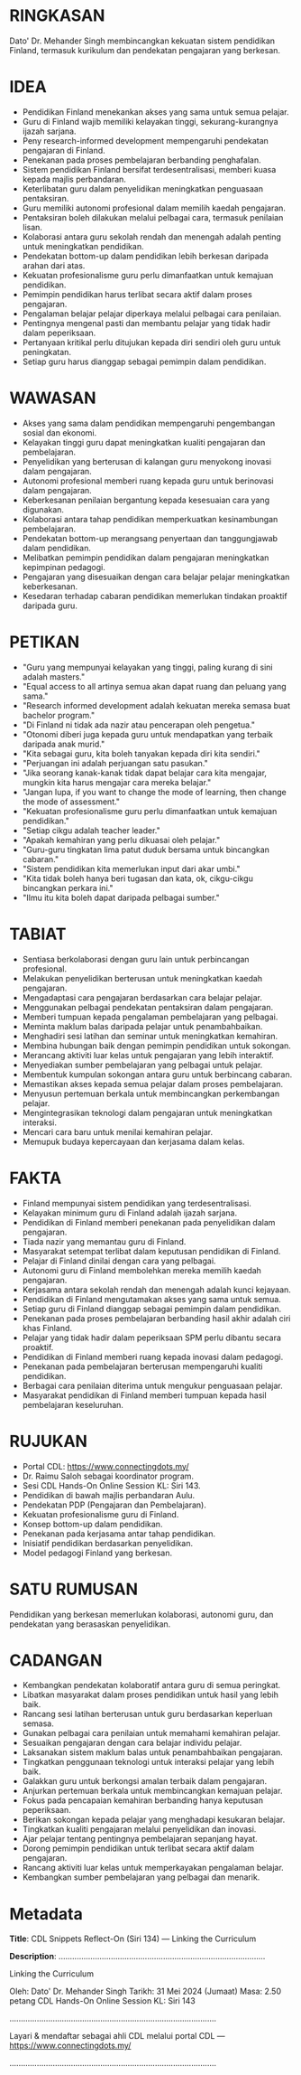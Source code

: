 # RINGKASAN
Dato' Dr. Mehander Singh membincangkan kekuatan sistem pendidikan Finland, termasuk kurikulum dan pendekatan pengajaran yang berkesan.

# IDEA
- Pendidikan Finland menekankan akses yang sama untuk semua pelajar.
- Guru di Finland wajib memiliki kelayakan tinggi, sekurang-kurangnya ijazah sarjana.
- Peny research-informed development mempengaruhi pendekatan pengajaran di Finland.
- Penekanan pada proses pembelajaran berbanding penghafalan.
- Sistem pendidikan Finland bersifat terdesentralisasi, memberi kuasa kepada majlis perbandaran.
- Keterlibatan guru dalam penyelidikan meningkatkan penguasaan pentaksiran.
- Guru memiliki autonomi profesional dalam memilih kaedah pengajaran.
- Pentaksiran boleh dilakukan melalui pelbagai cara, termasuk penilaian lisan.
- Kolaborasi antara guru sekolah rendah dan menengah adalah penting untuk meningkatkan pendidikan.
- Pendekatan bottom-up dalam pendidikan lebih berkesan daripada arahan dari atas.
- Kekuatan profesionalisme guru perlu dimanfaatkan untuk kemajuan pendidikan.
- Pemimpin pendidikan harus terlibat secara aktif dalam proses pengajaran.
- Pengalaman belajar pelajar diperkaya melalui pelbagai cara penilaian.
- Pentingnya mengenal pasti dan membantu pelajar yang tidak hadir dalam peperiksaan.
- Pertanyaan kritikal perlu ditujukan kepada diri sendiri oleh guru untuk peningkatan.
- Setiap guru harus dianggap sebagai pemimpin dalam pendidikan.

# WAWASAN
- Akses yang sama dalam pendidikan mempengaruhi pengembangan sosial dan ekonomi.
- Kelayakan tinggi guru dapat meningkatkan kualiti pengajaran dan pembelajaran.
- Penyelidikan yang berterusan di kalangan guru menyokong inovasi dalam pengajaran.
- Autonomi profesional memberi ruang kepada guru untuk berinovasi dalam pengajaran.
- Keberkesanan penilaian bergantung kepada kesesuaian cara yang digunakan.
- Kolaborasi antara tahap pendidikan memperkuatkan kesinambungan pembelajaran.
- Pendekatan bottom-up merangsang penyertaan dan tanggungjawab dalam pendidikan.
- Melibatkan pemimpin pendidikan dalam pengajaran meningkatkan kepimpinan pedagogi.
- Pengajaran yang disesuaikan dengan cara belajar pelajar meningkatkan keberkesanan.
- Kesedaran terhadap cabaran pendidikan memerlukan tindakan proaktif daripada guru.

# PETIKAN
- "Guru yang mempunyai kelayakan yang tinggi, paling kurang di sini adalah masters."
- "Equal access to all artinya semua akan dapat ruang dan peluang yang sama."
- "Research informed development adalah kekuatan mereka semasa buat bachelor program."
- "Di Finland ni tidak ada nazir atau pencerapan oleh pengetua."
- "Otonomi diberi juga kepada guru untuk mendapatkan yang terbaik daripada anak murid."
- "Kita sebagai guru, kita boleh tanyakan kepada diri kita sendiri."
- "Perjuangan ini adalah perjuangan satu pasukan."
- "Jika seorang kanak-kanak tidak dapat belajar cara kita mengajar, mungkin kita harus mengajar cara mereka belajar."
- "Jangan lupa, if you want to change the mode of learning, then change the mode of assessment."
- "Kekuatan profesionalisme guru perlu dimanfaatkan untuk kemajuan pendidikan."
- "Setiap cikgu adalah teacher leader."
- "Apakah kemahiran yang perlu dikuasai oleh pelajar."
- "Guru-guru tingkatan lima patut duduk bersama untuk bincangkan cabaran."
- "Sistem pendidikan kita memerlukan input dari akar umbi."
- "Kita tidak boleh hanya beri tugasan dan kata, ok, cikgu-cikgu bincangkan perkara ini."
- "Ilmu itu kita boleh dapat daripada pelbagai sumber."

# TABIAT
- Sentiasa berkolaborasi dengan guru lain untuk perbincangan profesional.
- Melakukan penyelidikan berterusan untuk meningkatkan kaedah pengajaran.
- Mengadaptasi cara pengajaran berdasarkan cara belajar pelajar.
- Menggunakan pelbagai pendekatan pentaksiran dalam pengajaran.
- Memberi tumpuan kepada pengalaman pembelajaran yang pelbagai.
- Meminta maklum balas daripada pelajar untuk penambahbaikan.
- Menghadiri sesi latihan dan seminar untuk meningkatkan kemahiran.
- Membina hubungan baik dengan pemimpin pendidikan untuk sokongan.
- Merancang aktiviti luar kelas untuk pengajaran yang lebih interaktif.
- Menyediakan sumber pembelajaran yang pelbagai untuk pelajar.
- Membentuk kumpulan sokongan antara guru untuk berbincang cabaran.
- Memastikan akses kepada semua pelajar dalam proses pembelajaran.
- Menyusun pertemuan berkala untuk membincangkan perkembangan pelajar.
- Mengintegrasikan teknologi dalam pengajaran untuk meningkatkan interaksi.
- Mencari cara baru untuk menilai kemahiran pelajar.
- Memupuk budaya kepercayaan dan kerjasama dalam kelas.

# FAKTA
- Finland mempunyai sistem pendidikan yang terdesentralisasi.
- Kelayakan minimum guru di Finland adalah ijazah sarjana.
- Pendidikan di Finland memberi penekanan pada penyelidikan dalam pengajaran.
- Tiada nazir yang memantau guru di Finland.
- Masyarakat setempat terlibat dalam keputusan pendidikan di Finland.
- Pelajar di Finland dinilai dengan cara yang pelbagai.
- Autonomi guru di Finland membolehkan mereka memilih kaedah pengajaran.
- Kerjasama antara sekolah rendah dan menengah adalah kunci kejayaan.
- Pendidikan di Finland mengutamakan akses yang sama untuk semua.
- Setiap guru di Finland dianggap sebagai pemimpin dalam pendidikan.
- Penekanan pada proses pembelajaran berbanding hasil akhir adalah ciri khas Finland.
- Pelajar yang tidak hadir dalam peperiksaan SPM perlu dibantu secara proaktif.
- Pendidikan di Finland memberi ruang kepada inovasi dalam pedagogi.
- Penekanan pada pembelajaran berterusan mempengaruhi kualiti pendidikan.
- Berbagai cara penilaian diterima untuk mengukur penguasaan pelajar.
- Masyarakat pendidikan di Finland memberi tumpuan kepada hasil pembelajaran keseluruhan.

# RUJUKAN
- Portal CDL: https://www.connectingdots.my/
- Dr. Raimu Saloh sebagai koordinator program.
- Sesi CDL Hands-On Online Session KL: Siri 143.
- Pendidikan di bawah majlis perbandaran Aulu.
- Pendekatan PDP (Pengajaran dan Pembelajaran).
- Kekuatan profesionalisme guru di Finland.
- Konsep bottom-up dalam pendidikan.
- Penekanan pada kerjasama antar tahap pendidikan.
- Inisiatif pendidikan berdasarkan penyelidikan.
- Model pedagogi Finland yang berkesan.

# SATU RUMUSAN
Pendidikan yang berkesan memerlukan kolaborasi, autonomi guru, dan pendekatan yang berasaskan penyelidikan. 

# CADANGAN
- Kembangkan pendekatan kolaboratif antara guru di semua peringkat.
- Libatkan masyarakat dalam proses pendidikan untuk hasil yang lebih baik.
- Rancang sesi latihan berterusan untuk guru berdasarkan keperluan semasa.
- Gunakan pelbagai cara penilaian untuk memahami kemahiran pelajar.
- Sesuaikan pengajaran dengan cara belajar individu pelajar.
- Laksanakan sistem maklum balas untuk penambahbaikan pengajaran.
- Tingkatkan penggunaan teknologi untuk interaksi pelajar yang lebih baik.
- Galakkan guru untuk berkongsi amalan terbaik dalam pengajaran.
- Anjurkan pertemuan berkala untuk membincangkan kemajuan pelajar.
- Fokus pada pencapaian kemahiran berbanding hanya keputusan peperiksaan.
- Berikan sokongan kepada pelajar yang menghadapi kesukaran belajar.
- Tingkatkan kualiti pengajaran melalui penyelidikan dan inovasi.
- Ajar pelajar tentang pentingnya pembelajaran sepanjang hayat.
- Dorong pemimpin pendidikan untuk terlibat secara aktif dalam pengajaran.
- Rancang aktiviti luar kelas untuk memperkayakan pengalaman belajar.
- Kembangkan sumber pembelajaran yang pelbagai dan menarik.

# Metadata
**Title**: CDL Snippets Reflect-On (Siri 134) — Linking the Curriculum

**Description**: ...........................................................................................

Linking the Curriculum

Oleh: Dato' Dr. Mehander Singh
Tarikh: 31 Mei 2024 (Jumaat)
Masa: 2.50 petang
CDL Hands-On Online Session KL: Siri 143

...........................................................................................

Layari & mendaftar sebagai ahli CDL melalui portal CDL — https://www.connectingdots.my/

...........................................................................................